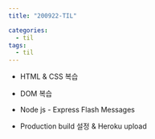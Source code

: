 ```yaml
---
title: "200922-TIL"

categories:
  - til
tags:
  - til
---
```


- HTML & CSS 복습

- DOM 복습

- Node js - Express Flash Messages

- Production build 설정 & Heroku upload
